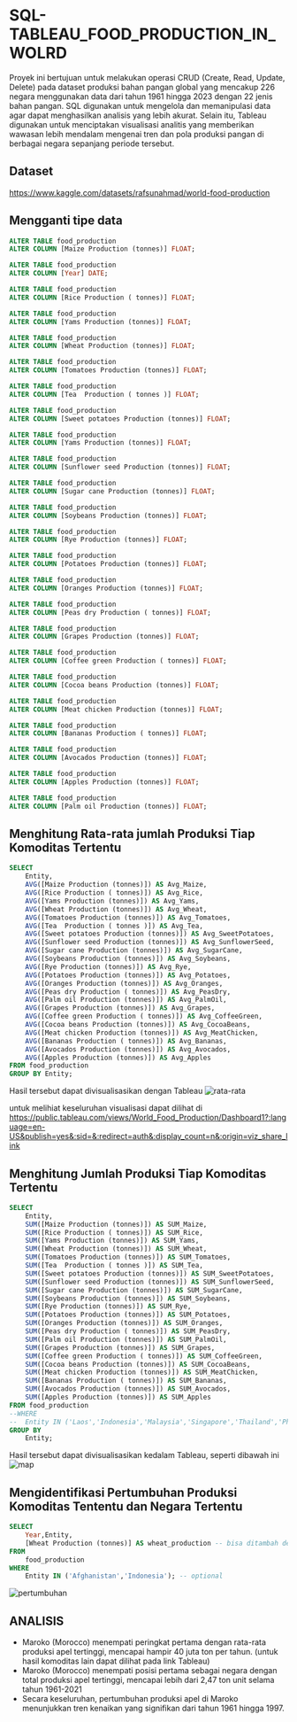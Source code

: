 # SQL-TABLEAU_FOOD_PRODUCTION_IN_WOLRD
Proyek ini bertujuan untuk melakukan operasi CRUD (Create, Read, Update, Delete) pada dataset produksi bahan pangan global yang mencakup 226 negara menggunakan data dari tahun 1961 hingga 2023 dengan 22 jenis bahan pangan. SQL digunakan untuk mengelola dan memanipulasi data agar dapat menghasilkan analisis yang lebih akurat. Selain itu, Tableau digunakan untuk menciptakan visualisasi analitis yang memberikan wawasan lebih mendalam mengenai tren dan pola produksi pangan di berbagai negara sepanjang periode tersebut.
## Dataset
https://www.kaggle.com/datasets/rafsunahmad/world-food-production

## Mengganti tipe data
```sql
ALTER TABLE food_production
ALTER COLUMN [Maize Production (tonnes)] FLOAT;

ALTER TABLE food_production
ALTER COLUMN [Year] DATE;

ALTER TABLE food_production
ALTER COLUMN [Rice Production ( tonnes)] FLOAT;

ALTER TABLE food_production
ALTER COLUMN [Yams Production (tonnes)] FLOAT;

ALTER TABLE food_production
ALTER COLUMN [Wheat Production (tonnes)] FLOAT;

ALTER TABLE food_production
ALTER COLUMN [Tomatoes Production (tonnes)] FLOAT;

ALTER TABLE food_production
ALTER COLUMN [Tea  Production ( tonnes )] FLOAT;

ALTER TABLE food_production
ALTER COLUMN [Sweet potatoes Production (tonnes)] FLOAT;

ALTER TABLE food_production
ALTER COLUMN [Yams Production (tonnes)] FLOAT;

ALTER TABLE food_production
ALTER COLUMN [Sunflower seed Production (tonnes)] FLOAT;

ALTER TABLE food_production
ALTER COLUMN [Sugar cane Production (tonnes)] FLOAT;

ALTER TABLE food_production
ALTER COLUMN [Soybeans Production (tonnes)] FLOAT;

ALTER TABLE food_production
ALTER COLUMN [Rye Production (tonnes)] FLOAT;

ALTER TABLE food_production
ALTER COLUMN [Potatoes Production (tonnes)] FLOAT;

ALTER TABLE food_production
ALTER COLUMN [Oranges Production (tonnes)] FLOAT;

ALTER TABLE food_production
ALTER COLUMN [Peas dry Production ( tonnes)] FLOAT;

ALTER TABLE food_production
ALTER COLUMN [Grapes Production (tonnes)] FLOAT;

ALTER TABLE food_production
ALTER COLUMN [Coffee green Production ( tonnes)] FLOAT;

ALTER TABLE food_production
ALTER COLUMN [Cocoa beans Production (tonnes)] FLOAT;

ALTER TABLE food_production
ALTER COLUMN [Meat chicken Production (tonnes)] FLOAT;

ALTER TABLE food_production
ALTER COLUMN [Bananas Production ( tonnes)] FLOAT;

ALTER TABLE food_production
ALTER COLUMN [Avocados Production (tonnes)] FLOAT;

ALTER TABLE food_production
ALTER COLUMN [Apples Production (tonnes)] FLOAT;

ALTER TABLE food_production
ALTER COLUMN [Palm oil Production (tonnes)] FLOAT;
```
## Menghitung Rata-rata jumlah Produksi Tiap Komoditas Tertentu
``` sql
SELECT 
    Entity,
    AVG([Maize Production (tonnes)]) AS Avg_Maize,
    AVG([Rice Production ( tonnes)]) AS Avg_Rice,
    AVG([Yams Production (tonnes)]) AS Avg_Yams,
    AVG([Wheat Production (tonnes)]) AS Avg_Wheat,
    AVG([Tomatoes Production (tonnes)]) AS Avg_Tomatoes,
    AVG([Tea  Production ( tonnes )]) AS Avg_Tea,
    AVG([Sweet potatoes Production (tonnes)]) AS Avg_SweetPotatoes,
    AVG([Sunflower seed Production (tonnes)]) AS Avg_SunflowerSeed,
    AVG([Sugar cane Production (tonnes)]) AS Avg_SugarCane,
    AVG([Soybeans Production (tonnes)]) AS Avg_Soybeans,
    AVG([Rye Production (tonnes)]) AS Avg_Rye,
    AVG([Potatoes Production (tonnes)]) AS Avg_Potatoes,
    AVG([Oranges Production (tonnes)]) AS Avg_Oranges,
    AVG([Peas dry Production ( tonnes)]) AS Avg_PeasDry,
    AVG([Palm oil Production (tonnes)]) AS Avg_PalmOil,
    AVG([Grapes Production (tonnes)]) AS Avg_Grapes,
    AVG([Coffee green Production ( tonnes)]) AS Avg_CoffeeGreen,
    AVG([Cocoa beans Production (tonnes)]) AS Avg_CocoaBeans,
    AVG([Meat chicken Production (tonnes)]) AS Avg_MeatChicken,
    AVG([Bananas Production ( tonnes)]) AS Avg_Bananas,
    AVG([Avocados Production (tonnes)]) AS Avg_Avocados,
    AVG([Apples Production (tonnes)]) AS Avg_Apples
FROM food_production
GROUP BY Entity;
```
Hasil tersebut dapat divisualisasikan dengan Tableau
![rata-rata](https://github.com/edelnurintan/SQL-TABLEAU_FOOD_PRODUCTION_IN_WOLRD/blob/main/rata.png)

untuk melihiat keseluruhan visualisasi dapat dilihat di https://public.tableau.com/views/World_Food_Production/Dashboard1?:language=en-US&publish=yes&:sid=&:redirect=auth&:display_count=n&:origin=viz_share_link

## Menghitung Jumlah Produksi Tiap Komoditas Tertentu
```sql
SELECT 
	Entity,
	SUM([Maize Production (tonnes)]) AS SUM_Maize,
    SUM([Rice Production ( tonnes)]) AS SUM_Rice,
    SUM([Yams Production (tonnes)]) AS SUM_Yams,
    SUM([Wheat Production (tonnes)]) AS SUM_Wheat,
    SUM([Tomatoes Production (tonnes)]) AS SUM_Tomatoes,
    SUM([Tea  Production ( tonnes )]) AS SUM_Tea,
    SUM([Sweet potatoes Production (tonnes)]) AS SUM_SweetPotatoes,
    SUM([Sunflower seed Production (tonnes)]) AS SUM_SunflowerSeed,
    SUM([Sugar cane Production (tonnes)]) AS SUM_SugarCane,
    SUM([Soybeans Production (tonnes)]) AS SUM_Soybeans,
    SUM([Rye Production (tonnes)]) AS SUM_Rye,
    SUM([Potatoes Production (tonnes)]) AS SUM_Potatoes,
    SUM([Oranges Production (tonnes)]) AS SUM_Oranges,
    SUM([Peas dry Production ( tonnes)]) AS SUM_PeasDry,
    SUM([Palm oil Production (tonnes)]) AS SUM_PalmOil,
    SUM([Grapes Production (tonnes)]) AS SUM_Grapes,
    SUM([Coffee green Production ( tonnes)]) AS SUM_CoffeeGreen,
    SUM([Cocoa beans Production (tonnes)]) AS SUM_CocoaBeans,
    SUM([Meat chicken Production (tonnes)]) AS SUM_MeatChicken,
    SUM([Bananas Production ( tonnes)]) AS SUM_Bananas,
    SUM([Avocados Production (tonnes)]) AS SUM_Avocados,
    SUM([Apples Production (tonnes)]) AS SUM_Apples
FROM food_production
--WHERE 
--	Entity IN ('Laos','Indonesia','Malaysia','Singapore','Thailand','Philippines','Vietnam','Cambodia','Myanmar') --jika ingin memilih hanya beberapa negara
GROUP BY
	Entity;
```
Hasil tersebut dapat divisualisasikan kedalam Tableau, seperti dibawah ini
![map](https://github.com/edelnurintan/SQL-TABLEAU_FOOD_PRODUCTION_IN_WOLRD/blob/main/jumlah.png)

## Mengidentifikasi Pertumbuhan Produksi  Komoditas Tententu dan Negara Tertentu
``` sql
SELECT 
	Year,Entity,
	[Wheat Production (tonnes)] AS wheat_production -- bisa ditambah dengan komoditas lain
FROM 
	food_production
WHERE 
	Entity IN ('Afghanistan','Indonesia'); -- optional
```

![pertumbuhan](https://github.com/edelnurintan/SQL-TABLEAU_FOOD_PRODUCTION_IN_WOLRD/blob/main/pertumbuhan.png)

## ANALISIS
- Maroko (Morocco) menempati peringkat pertama dengan rata-rata produksi apel tertinggi, mencapai hampir 40 juta ton per tahun. (untuk hasil komoditas lain dapat dilihat pada link Tableau)
- Maroko (Morocco) menempati posisi pertama sebagai negara dengan total produksi apel tertinggi, mencapai lebih dari 2,47 ton unit selama tahun 1961-2021
- Secara keseluruhan, pertumbuhan produksi apel di Maroko menunjukkan tren kenaikan yang signifikan dari tahun 1961 hingga 1997.
